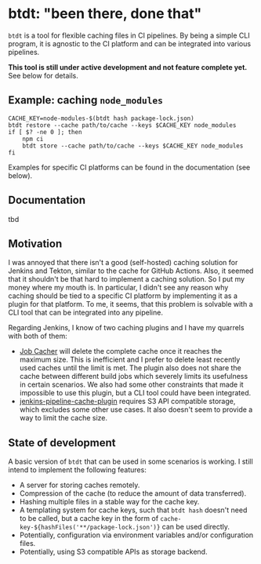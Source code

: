 # btdt: "been there, done that"

`btdt` is a tool for flexible caching files in CI pipelines.
By being a simple CLI program, it is agnostic to the CI platform and can be integrated into various pipelines.

**This tool is still under active development and not feature complete yet.**
See below for details.

## Example: caching `node_modules`

```shell
CACHE_KEY=node-modules-$(btdt hash package-lock.json)
btdt restore --cache path/to/cache --keys $CACHE_KEY node_modules
if [ $? -ne 0 ]; then
    npm ci
    btdt store --cache path/to/cache --keys $CACHE_KEY node_modules
fi
```

Examples for specific CI platforms can be found in the documentation (see below).

## Documentation

tbd

## Motivation

I was annoyed that there isn't a good (self-hosted) caching solution for Jenkins and Tekton, similar to the
cache for GitHub Actions.
Also, it seemed that it shouldn't be that hard to implement a caching solution.
So I put my money where my mouth is.
In particular, I didn't see any reason why caching should be tied to a specific CI platform by implementing it as a
plugin for that platform.
To me, it seems, that this problem is solvable with a CLI tool that can be integrated into any pipeline.

Regarding Jenkins, I know of two caching plugins and I have my quarrels with both of them:

- [Job Cacher](https://plugins.jenkins.io/jobcacher/) will delete the complete cache once it reaches the maximum size.
  This is inefficient and I prefer to delete least recently used caches until the limit is met. The plugin also does
  not share the cache between different build jobs which severely limits its usefulness in certain scenarios. We also
  had some other constraints that made it impossible to use this plugin, but a CLI tool could have been integrated.
- [jenkins-pipeline-cache-plugin](https://github.com/j3t/jenkins-pipeline-cache-plugin) requires S3 API compatible
  storage, which excludes some other use cases. It also doesn't seem to provide a way to limit the cache size.

## State of development

A basic version of `btdt` that can be used in some scenarios is working.
I still intend to implement the following features:

- A server for storing caches remotely.
- Compression of the cache (to reduce the amount of data transferred).
- Hashing multiple files in a stable way for the cache key.
- A templating system for cache keys, such that `btdt hash` doesn't need to be called,
  but a cache key in the form of `cache-key-${hashFiles('**/package-lock.json')}` can be used directly.
- Potentially, configuration via environment variables and/or configuration files.
- Potentially, using S3 compatible APIs as storage backend.
